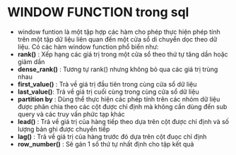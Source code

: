 # WINDOW FUNCTION trong sql

- window funtion là một tập hợp các hàm cho phép thực hiện phép tính trên một tập dữ liệu liên quan đến một cửa sổ di chuyển dọc theo dữ liệu. Có các hàm window function phổ biến như:
- **rank()** : Xếp hạng các giá trị trong một cửa sổ theo thứ tự tăng dần hoặc giảm dần
- **dense_rank()** : Tương tự rank() nhưng không bỏ qua các giá trị trùng nhau
- **first_value()** : Trả về giá trị đầu tiên trong cùng cửa sổ dữ liệu
- **last_value()**: Trả về giá trị cuối cùng trong cùng cửa sổ dữ liệu
- **partition by** : Dùng thể thực hiện các phép tính trên các nhóm dữ liệu được phân chia theo các cột được chỉ định mà không cần dùng đến sub query và các truy vấn phức tạp khác
- **lead()** : Trả về giá trị của hàng tiếp theo dựa trên cột được chỉ định và số lượng bản ghi được chuyển tiếp
- **lag()** : Trả về giá trị của hàng trước đó dựa trên cột đuọc chỉ định
- **row_number()** : Sẽ gán 1 số thứ tự nhất định cho tập kết quả
